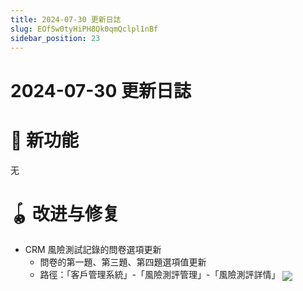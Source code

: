 ```yaml
---
title: 2024-07-30 更新日誌
slug: EOfSw0tyHiPH8Qk0qmQclpl1nBf
sidebar_position: 23
---
```



# 2024-07-30 更新日誌

# 🎉 新功能

无

# 🪀 改进与修复

- CRM 風險測試記錄的問卷選項更新
    - 問卷的第一題、第三題、第四題選項值更新
    - 路徑：「客戶管理系統」-「風險測評管理」-「風險測評詳情」
        <img src="/assets/KZnUbYU30oAYdMxugPSc0cpynyg.png" src-width="3342" src-height="1768" align="center"/>

